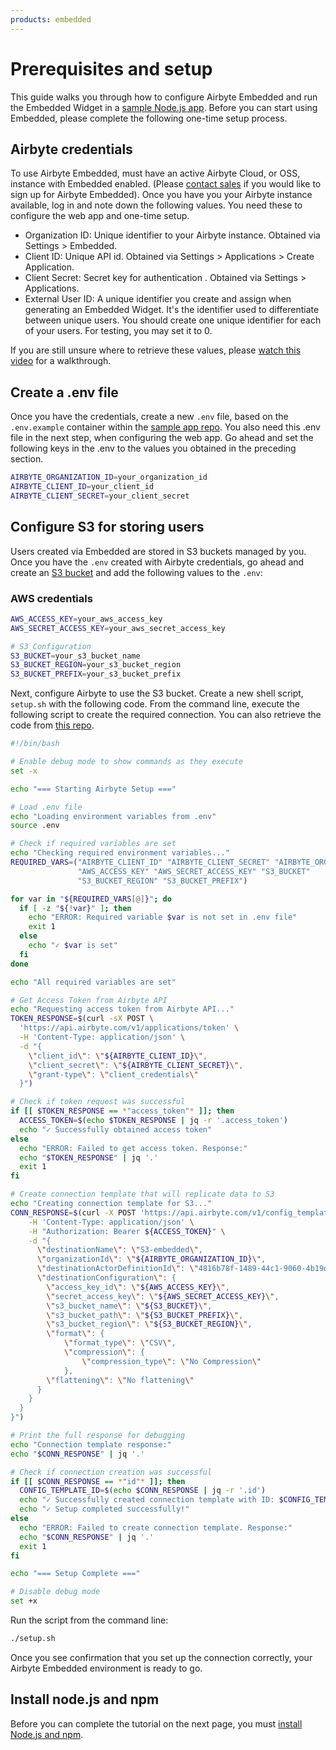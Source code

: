 ```yaml
---
products: embedded
---
```


# Prerequisites and setup

This guide walks you through how to configure Airbyte Embedded and run the Embedded Widget in a [sample Node.js app](https://github.com/airbytehq/embedded-sampleweb-nodejs). Before you can start using Embedded, please complete the following one-time setup process.

## Airbyte credentials

To use Airbyte Embedded, must have an active Airbyte Cloud, or OSS, instance with Embedded enabled. (Please [contact sales](https://share.hsforms.com/2uRdBz9VoTWiCtjECzRYgawcvair) if you would like to sign up for Airbyte Embedded).
Once you have you your Airbyte instance available, log in and note down the following values. You need these to configure the web app and one-time setup.

- Organization ID: Unique identifier to your Airbyte instance. Obtained via Settings > Embedded.
- Client ID: Unique API id. Obtained via Settings > Applications > Create Application.
- Client Secret: Secret key for authentication . Obtained via Settings > Applications.
- External User ID: A unique identifier you create and assign when generating an Embedded Widget. It's the identifier used to differentiate between unique users. You should create one unique identifier for each of your users. For testing, you may set it to 0.

If you are still unsure where to retrieve these values, please [watch this video](https://youtu.be/H6ik3HAj0iY) for a walkthrough.

## Create a .env file

Once you have the credentials, create a new `.env` file, based on the `.env.example` container within the [sample app repo](https://github.com/airbytehq/embedded-sampleweb-nodejs). You also need this .env file in the next step, when configuring the web app. Go ahead and set the following keys in the .env to the values you obtained in the preceding section.

```bash
AIRBYTE_ORGANIZATION_ID=your_organization_id
AIRBYTE_CLIENT_ID=your_client_id
AIRBYTE_CLIENT_SECRET=your_client_secret
```

## Configure S3 for storing users

Users created via Embedded are stored in S3 buckets managed by you. Once you have the `.env` created with Airbyte credentials, go ahead and create an [S3 bucket](https://docs.aws.amazon.com/AmazonS3/latest/userguide/GetStartedWithS3.html) and add the following values to the `.env`:

### AWS credentials

```bash
AWS_ACCESS_KEY=your_aws_access_key
AWS_SECRET_ACCESS_KEY=your_aws_secret_access_key

# S3 Configuration
S3_BUCKET=your_s3_bucket_name
S3_BUCKET_REGION=your_s3_bucket_region
S3_BUCKET_PREFIX=your_s3_bucket_prefix
```

Next, configure Airbyte to use the S3 bucket. Create a new shell script, `setup.sh` with the following code. From the command line, execute the following script to create the required connection. You can also retrieve the code from [this repo](https://github.com/airbytehq/embedded-sampleweb-nodejs/blob/main/setup.sh).

```bash
#!/bin/bash

# Enable debug mode to show commands as they execute
set -x

echo "=== Starting Airbyte Setup ==="

# Load .env file
echo "Loading environment variables from .env"
source .env

# Check if required variables are set
echo "Checking required environment variables..."
REQUIRED_VARS=("AIRBYTE_CLIENT_ID" "AIRBYTE_CLIENT_SECRET" "AIRBYTE_ORGANIZATION_ID" 
               "AWS_ACCESS_KEY" "AWS_SECRET_ACCESS_KEY" "S3_BUCKET" 
               "S3_BUCKET_REGION" "S3_BUCKET_PREFIX")

for var in "${REQUIRED_VARS[@]}"; do
  if [ -z "${!var}" ]; then
    echo "ERROR: Required variable $var is not set in .env file"
    exit 1
  else
    echo "✓ $var is set"
  fi
done

echo "All required variables are set"

# Get Access Token from Airbyte API
echo "Requesting access token from Airbyte API..."
TOKEN_RESPONSE=$(curl -sX POST \
  'https://api.airbyte.com/v1/applications/token' \
  -H 'Content-Type: application/json' \
  -d "{
    \"client_id\": \"${AIRBYTE_CLIENT_ID}\",
    \"client_secret\": \"${AIRBYTE_CLIENT_SECRET}\",
    \"grant-type\": \"client_credentials\"
  }")

# Check if token request was successful
if [[ $TOKEN_RESPONSE == *"access_token"* ]]; then
  ACCESS_TOKEN=$(echo $TOKEN_RESPONSE | jq -r '.access_token')
  echo "✓ Successfully obtained access token"
else
  echo "ERROR: Failed to get access token. Response:"
  echo "$TOKEN_RESPONSE" | jq '.'
  exit 1
fi

# Create connection template that will replicate data to S3
echo "Creating connection template for S3..."
CONN_RESPONSE=$(curl -X POST 'https://api.airbyte.com/v1/config_templates/connections' \
    -H 'Content-Type: application/json' \
    -H "Authorization: Bearer ${ACCESS_TOKEN}" \
    -d "{
      \"destinationName\": \"S3-embedded\", 
      \"organizationId\": \"${AIRBYTE_ORGANIZATION_ID}\", 
      \"destinationActorDefinitionId\": \"4816b78f-1489-44c1-9060-4b19d5fa9362\",
      \"destinationConfiguration\": {
        \"access_key_id\": \"${AWS_ACCESS_KEY}\",
        \"secret_access_key\": \"${AWS_SECRET_ACCESS_KEY}\",
        \"s3_bucket_name\": \"${S3_BUCKET}\",
        \"s3_bucket_path\": \"${S3_BUCKET_PREFIX}\",
        \"s3_bucket_region\": \"${S3_BUCKET_REGION}\",
        \"format\": {
            \"format_type\": \"CSV\",
            \"compression\": {
                \"compression_type\": \"No Compression\"
            },
        \"flattening\": \"No flattening\"
      }
    }
  }
}")

# Print the full response for debugging
echo "Connection template response:"
echo "$CONN_RESPONSE" | jq '.'

# Check if connection creation was successful
if [[ $CONN_RESPONSE == *"id"* ]]; then
  CONFIG_TEMPLATE_ID=$(echo $CONN_RESPONSE | jq -r '.id')
  echo "✓ Successfully created connection template with ID: $CONFIG_TEMPLATE_ID"
  echo "✓ Setup completed successfully!"
else
  echo "ERROR: Failed to create connection template. Response:"
  echo "$CONN_RESPONSE" | jq '.'
  exit 1
fi

echo "=== Setup Complete ==="

# Disable debug mode
set +x
```

Run the script from the command line:

```bash
./setup.sh
```

Once you see confirmation that you set up the connection correctly, your Airbyte Embedded environment is ready to go.

## Install node.js and npm

Before you can complete the tutorial on the next page, you must [install Node.js and npm](https://docs.npmjs.com/downloading-and-installing-node-js-and-npm).
